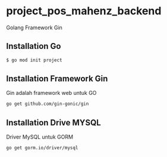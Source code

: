 # project_pos_mahenz_backend

Golang Framework Gin

## Installation Go

```bash
$ go mod init project
```

## Installation Framework Gin

Gin adalah framework web untuk GO
```bash
go get github.com/gin-gonic/gin
```

## Installation Drive MYSQL

Driver MySQL untuk GORM
```bash
go get gorm.io/driver/mysql
```